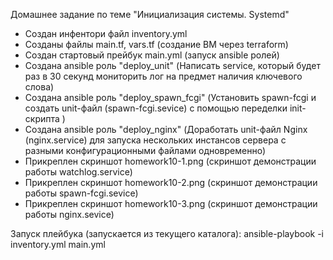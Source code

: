 Домашнее задание по теме "Инициализация системы. Systemd"
- Создан инфентори файл inventory.yml
- Созданы файлы main.tf, vars.tf (создание ВМ через terraform)
- Создан стартовый прейбук main.yml (запуск ansible ролей)
- Создана ansible роль "deploy_unit" (Написать service, который будет раз в 30 секунд мониторить лог на предмет наличия ключевого слова)
- Создана ansible роль "deploy_spawn_fcgi" (Установить spawn-fcgi и создать unit-файл (spawn-fcgi.sevice) с помощью переделки init-скрипта
)
- Создана ansible роль "deploy_nginx" (Доработать unit-файл Nginx (nginx.service) для запуска нескольких инстансов сервера с разными конфигурационными файлами одновременно)
- Прикреплен скриншот homework10-1.png (скриншот демонстрации работы watchlog.service)
- Прикреплен скриншот homework10-2.png (скриншот демонстрации работы spawn-fcgi.sevice)
- Прикреплен скриншот homework10-3.png (скриншот демонстрации работы nginx.sevice)

Запуск плейбука (запускается из текущего каталога):
 ansible-playbook -i inventory.yml main.yml